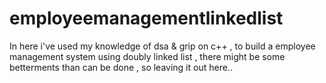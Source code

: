 # employeemanagementlinkedlist
In here i've used my knowledge of dsa & grip on c++ , to build a employee management system using doubly linked list , there might be some betterments than can be done , so leaving it out here.. 
